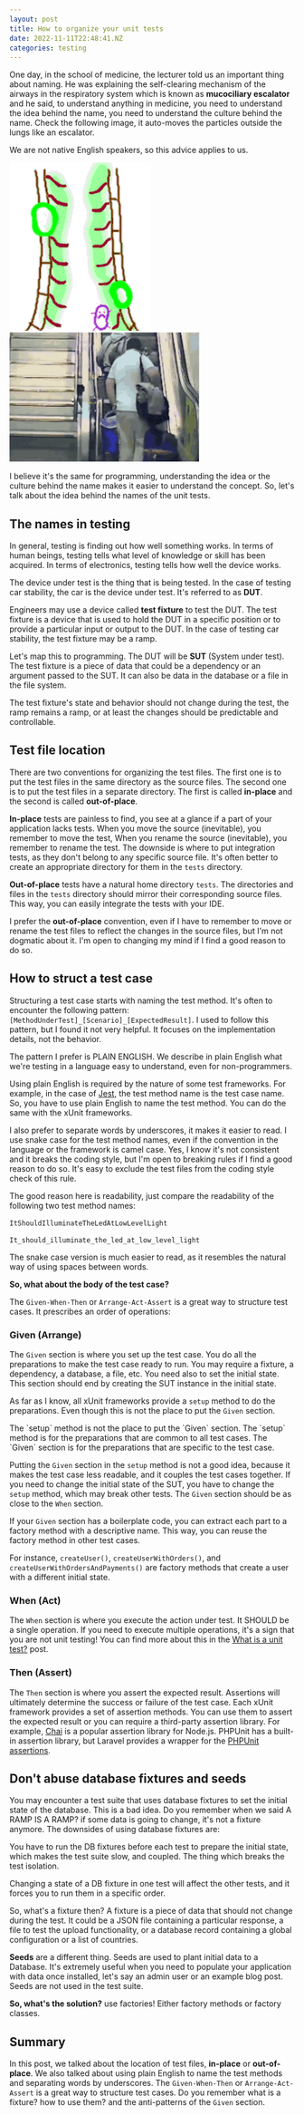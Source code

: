 ```yaml
---
layout: post
title: How to organize your unit tests
date: 2022-11-11T22:48:41.NZ
categories: testing
---
```


One day, in the school of medicine, the lecturer told us an important thing about naming. He was explaining the
self-clearing mechanism of the airways in the respiratory system which is known as **mucociliary escalator** and he
said, to understand anything in medicine, you need to understand the idea behind the name, you need to understand the
culture behind the name. Check the following image, it auto-moves the particles outside the lungs like an escalator.

We are not native English speakers, so this advice applies to us.

![mucociliary escalator](/assets/img/mucociliary-escalator.gif)
![escalator fail](/assets/img/escalator-fail.gif)

I believe it's the same for programming, understanding the idea or the culture behind the name makes it easier to
understand the concept. So, let's talk about the idea behind the names of the unit tests.

## The names in testing

In general, testing is finding out how well something works. In terms of human beings, testing tells what level of
knowledge or skill has been acquired. In terms of electronics, testing tells how well the device works.

The device under test is the thing that is being tested. In the case of testing car stability, the car is the device
under test. It's referred to as **DUT**.

Engineers may use a device called **test fixture** to test the DUT. The test fixture is a device that is used to hold
the DUT in a specific position or to provide a particular input or output to the DUT. In the case of testing car
stability, the test fixture may be a ramp.

Let's map this to programming. The DUT will be **SUT** (System under test). The test fixture is a piece of data that
could be a dependency or an argument passed to the SUT. It can also be data in the database or a file in the file
system.

<div class=tip>
The test fixture's state and behavior should not change during the test, the ramp remains a ramp, or at least the changes should be predictable and controllable.
</div>

## Test file location

There are two conventions for organizing the test files. The first one is to put the test files in the same directory as
the source files. The second one is to put the test files in a separate directory. The first is called **in-place** and
the second is called **out-of-place**.

**In-place** tests are painless to find, you see at a glance if a part of your application lacks tests. When you move
the source (inevitable), you remember to move the test, When you rename the source (inevitable), you remember to rename
the test. The downside is where to put integration tests, as they don't belong to any specific source file. It's often
better to create an appropriate directory for them in the `tests` directory.

**Out-of-place** tests have a natural home directory `tests`. The directories and files in the `tests` directory should
mirror their corresponding source files. This way, you can easily integrate the tests with your IDE.

I prefer the **out-of-place** convention, even if I have to remember to move or rename the test files to reflect the
changes in the source files, but I'm not dogmatic about it. I'm open to changing my mind if I find a good reason to do
so.

## How to struct a test case

Structuring a test case starts with naming the test method. It's often to encounter the following
pattern: `[MethodUnderTest]_[Scenario]_[ExpectedResult]`. I used to follow this pattern, but I found it not very
helpful. It focuses on the implementation details, not the behavior.

The pattern I prefer is PLAIN ENGLISH. We describe in plain English what we're testing in a language easy to understand,
even for non-programmers.

Using plain English is required by the nature of some test frameworks. For example, in the case
of [Jest](https://jestjs.io/), the test method name is the test case name. So, you have to use plain English to name the
test method. You can do the same with the xUnit frameworks.

I also prefer to separate words by underscores, it makes it easier to read. I use snake case for the test method names,
even if the convention in the language or the framework is camel case. Yes, I know it's not consistent and it breaks the
coding style, but I'm open to breaking rules if I find a good reason to do so. It's easy to exclude the test files from
the coding style check of this rule.

The good reason here is readability, just compare the readability of the following two test method names:

```
ItShouldIlluminateTheLedAtLowLevelLight
```

```
It_should_illuminate_the_led_at_low_level_light
```

The snake case version is much easier to read, as it resembles the natural way of using spaces between words.

**So, what about the body of the test case?**

The `Given-When-Then` or `Arrange-Act-Assert` is a great way to structure test cases. It prescribes an order of
operations:

### Given (Arrange)

The `Given` section is where you set up the test case. You do all the preparations to make the test case ready to run.
You may require a fixture, a dependency, a database, a file, etc. You need also to set the initial state. This section
should end by creating the SUT instance in the initial state.

As far as I know, all xUnit frameworks provide a `setup` method to do the preparations. Even though this is not the
place to put the `Given` section.

<div class=tip>
The `setup` method is not the place to put the `Given` section. The `setup` method is for the preparations that are common to all test cases. The `Given` section is for the preparations that are specific to the test case.
</div>

Putting the `Given` section in the `setup` method is not a good idea, because it makes the test case less readable, and
it couples the test cases together. If you need to change the initial state of the SUT, you have to change the `setup`
method, which may break other tests. The `Given` section should be as close to the `When` section.

If your `Given` section has a boilerplate code, you can extract each part to a factory method with a descriptive name.
This way, you can reuse the factory method in other test cases.

For instance, `createUser()`, `createUserWithOrders()`, and `createUserWithOrdersAndPayments()` are factory methods that
create a user with a different initial state.

### When (Act)

The `When` section is where you execute the action under test. It SHOULD be a single operation. If you need to execute
multiple operations, it's a sign that you are not unit testing! You can find more about this in
the [What is a unit test?](/blog/testing/what-is-a-unit-test) post.

### Then (Assert)

The `Then` section is where you assert the expected result. Assertions will ultimately determine the success or failure
of the test case. Each xUnit framework provides a set of assertion methods. You can use them to assert the expected
result or you can require a third-party assertion library. For example, [Chai](https://www.chaijs.com/) is a popular
assertion library for Node.js. PHPUnit has a built-in assertion library, but Laravel provides a wrapper for
the [PHPUnit assertions](https://laravel.com/docs/9.x/http-tests#available-assertions).

## Don't abuse database fixtures and seeds

You may encounter a test suite that uses database fixtures to set the initial state of the database. This is a bad idea.
Do you remember when we said A RAMP IS A RAMP? if some data is going to change, it's not a fixture anymore. The
downsides of using database fixtures are:

You have to run the DB fixtures before each test to prepare the initial state, which makes the test suite slow, and
coupled. The thing which breaks the test isolation.

Changing a state of a DB fixture in one test will affect the other tests, and it forces you to run them in a specific
order.

So, what's a fixture then? A fixture is a piece of data that should not change during the test. It could be a JSON file
containing a particular response, a file to test the upload functionality, or a database record containing a global
configuration or a list of countries.

**Seeds** are a different thing. Seeds are used to plant initial data to a Database. It's extremely useful when you need
to populate your application with data once installed, let's say an admin user or an example blog post. Seeds are not
used in the test suite.

**So, what's the solution?** use factories! Either factory methods or factory classes.

## Summary

In this post, we talked about the location of test files, **in-place** or **out-of-place**. We also talked about using
plain English to name the test methods and separating words by underscores. The `Given-When-Then`
or `Arrange-Act-Assert` is a great way to structure test cases. Do you remember what is a fixture? how to use them? and
the anti-patterns of the `Given` section.
